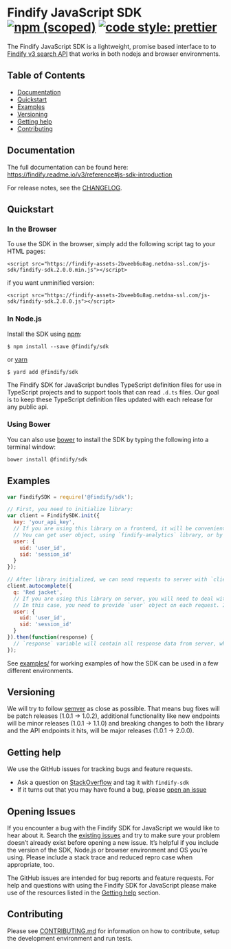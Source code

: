 # Findify JavaScript SDK [![npm (scoped)](https://img.shields.io/npm/v/@findify/sdk.svg)](https://www.npmjs.com/package/@findify/sdk) [![code style: prettier](https://img.shields.io/badge/code_style-prettier-ff69b4.svg)](https://github.com/prettier/prettier)

The Findify JavaScript SDK is a lightweight, promise based interface to
to [Findify v3 search API](https://findify.readme.io/v3/reference#search-api) that works
in both nodejs and browser environments.

## Table of Contents

- [Documentation](#documentation)
- [Quickstart](#quickstart)
- [Examples](#examples)
- [Versioning](#versioning)
- [Getting help](#getting-help)
- [Contributing](#contributing)

## Documentation

The full documentation can be found here:
<https://findify.readme.io/v3/reference#js-sdk-introduction>

For release notes, see the [CHANGELOG](./CHANGELOG.md).

## Quickstart

### In the Browser

To use the SDK in the browser, simply add the following script tag to your
HTML pages:

```
<script src="https://findify-assets-2bveeb6u8ag.netdna-ssl.com/js-sdk/findify-sdk.2.0.0.min.js"></script>
```

if you want unminified version:

```
<script src="https://findify-assets-2bveeb6u8ag.netdna-ssl.com/js-sdk/findify-sdk.2.0.0.js"></script>
```

### In Node.js

Install the SDK using [npm](http://npmjs.org):

```console
$ npm install --save @findify/sdk
```

or [yarn](https://yarnpkg.com/lang/en/)

```console
$ yard add @findify/sdk
```

The Findify SDK for JavaScript bundles TypeScript definition files for use in TypeScript projects and to support tools that can read `.d.ts` files.
Our goal is to keep these TypeScript definition files updated with each release for any public api.

### Using Bower

You can also use [bower](http://bower.io) to install the SDK by typing the
following into a terminal window:

```sh
bower install @findify/sdk
```

## Examples

```javascript
var FindifySDK = require('@findify/sdk');

// First, you need to initialize library:
var client = FindifySDK.init({
  key: 'your_api_key',
  // If you are using this library on a frontend, it will be convenient for you to provide user once on initialization.
  // You can get user object, using `findify-analytics` library, or by manually getting data from cookies:
  user: {
    uid: 'user_id',
    sid: 'session_id'
  }
});

// After library initialized, we can send requests to server with `client` instance. Let's perform autocomplete request:
client.autocomplete({
  q: 'Red jacket',
  // If you are using this library on server, you will need to deal with multiple users objects.
  // In this case, you need to provide `user` object on each request. If you provided `user` on init, it will be overrided:
  user: {
    uid: 'user_id',
    sid: 'session_id'
  }
}).then(function(response) {
  // `response` variable will contain all response data from server, which could be later provided to the view layer.
});
```

See [examples/](./examples/) for working examples of how the SDK can be used
in a few different environments.

## Versioning

We will try to follow [semver](http://semver.org/) as close as possible.
That means bug fixes will be patch releases (1.0.1 -> 1.0.2), additional
functionality like new endpoints will be minor releases (1.0.1 -> 1.1.0)
and breaking changes to both the library and the API endpoints it hits,
will be major releases (1.0.1 -> 2.0.0).

## Getting help

We use the GitHub issues for tracking bugs and feature requests.

 * Ask a question on [StackOverflow](https://stackoverflow.com/) and tag it with `findify-sdk`
 * If it turns out that you may have found a bug, please [open an issue](https://github.com/findify/findify-js/issues/new)

## Opening Issues

If you encounter a bug with the Findify SDK for JavaScript we would like to hear
about it. Search the [existing issues](https://github.com/findify/findify-js/issues)
and try to make sure your problem doesn’t already exist before opening a new
issue. It’s helpful if you include the version of the SDK, Node.js or browser
environment and OS you’re using. Please include a stack trace and reduced repro
case when appropriate, too.

The GitHub issues are intended for bug reports and feature requests. For help
and questions with using the Findify SDK for JavaScript please make use of the
resources listed in the [Getting help](https://github.com/findify/findify-js/tree/master/packages/sdk#getting-help)
section.

## Contributing

Please see [CONTRIBUTING.md](./CONTRIBUTING.md) for information on how to
contribute, setup the development environment and run tests.
